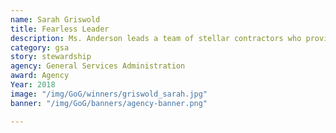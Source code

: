 ```yaml
---
name: Sarah Griswold
title: Fearless Leader
description: Ms. Anderson leads a team of stellar contractors who provide invaluable service to their clients at GSA.
category: gsa
story: stewardship
agency: General Services Administration
award: Agency
Year: 2018
image: "/img/GoG/winners/griswold_sarah.jpg"
banner: "/img/GoG/banners/agency-banner.png"

---
```

